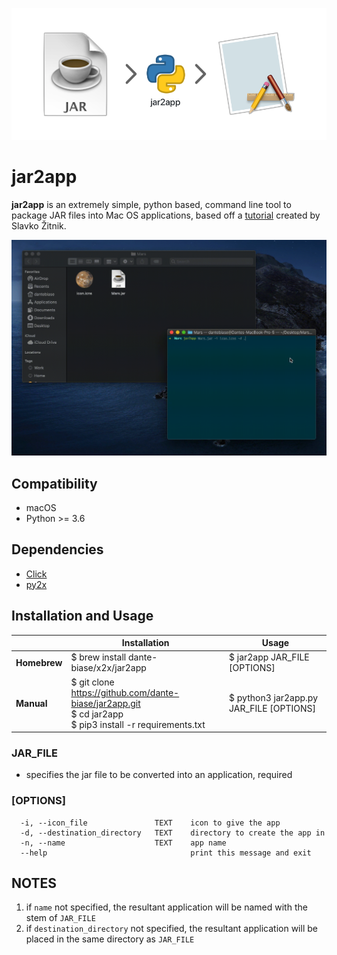 ![Image description](imgs/banner.png)


# jar2app

**jar2app** is an extremely simple, python based, command line tool to package JAR files into Mac OS applications, based off a [tutorial](http://www.zitnik.si/wordpress/2016/02/21/creating-a-mac-os-app-from-a-runnable-jar-file/) created by Slavko Žitnik.

![](imgs/demo.gif)

## Compatibility
- macOS
- Python >= 3.6

## Dependencies
- [Click](https://click.palletsprojects.com/en/7.x/#documentation)
- [py2x](https://github.com/dante-biase/py2x)


## Installation and Usage

|          	| Installation                                                                                                                          	| Usage                           	|
|----------	|---------------------------------------------------------------------------------------------------------------------------------------	|---------------------------------	|
| **Homebrew** 	| $ brew install dante-biase/x2x/jar2app                                                                                          	| $ jar2app JAR_FILE [OPTIONS]      	|
| **Manual**   	| $ git clone https://github.com/dante-biase/jar2app.git<br>$ cd jar2app<br>$ pip3 install -r requirements.txt<br> 	| $ python3 jar2app.py JAR_FILE [OPTIONS] 	|

### JAR_FILE
- specifies the jar file to be converted into an application, required

### [OPTIONS]
```
  -i, --icon_file               TEXT    icon to give the app
  -d, --destination_directory   TEXT    directory to create the app in
  -n, --name                    TEXT    app name
  --help                                print this message and exit
```
## NOTES
1. if `name` not specified, the resultant application will be named with the stem of `JAR_FILE`
2. if `destination_directory` not specified, the resultant application will be placed in the same directory as `JAR_FILE`
